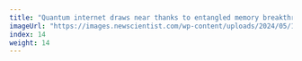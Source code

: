 ```yaml
---
title: "Quantum internet draws near thanks to entangled memory breakthroughs"
imageUrl: "https://images.newscientist.com/wp-content/uploads/2024/05/15153313/SEI_204219476.jpg?width=600"
index: 14
weight: 14
---
```

